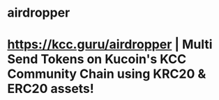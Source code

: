 # airdropper
# https://kcc.guru/airdropper | Multi Send Tokens on Kucoin's KCC Community Chain using KRC20 &amp; ERC20 assets!
